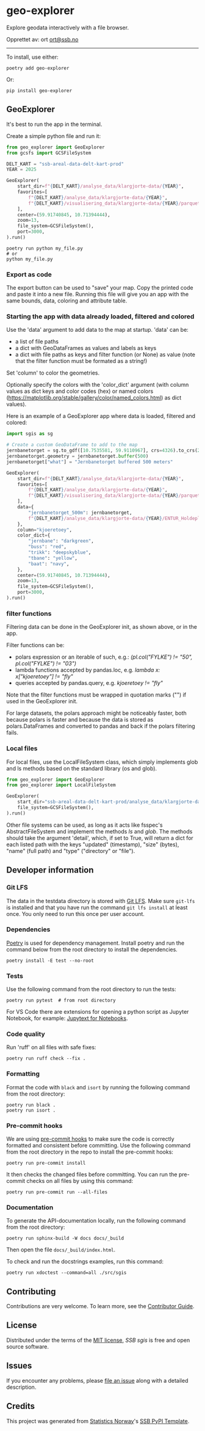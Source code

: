 # geo-explorer

Explore geodata interactively with a file browser.

Opprettet av:
ort <ort@ssb.no>

---

To install, use either:

```shell
poetry add geo-explorer
```

Or:

```shell
pip install geo-explorer
```

## GeoExplorer

It's best to run the app in the terminal.

Create a simple python file and run it:

```python
from geo_explorer import GeoExplorer
from gcsfs import GCSFileSystem

DELT_KART = "ssb-areal-data-delt-kart-prod"
YEAR = 2025

GeoExplorer(
    start_dir=f"{DELT_KART}/analyse_data/klargjorte-data/{YEAR}",
    favorites=[
        f"{DELT_KART}/analyse_data/klargjorte-data/{YEAR}",
        f"{DELT_KART}/visualisering_data/klargjorte-data/{YEAR}/parquet",
    ],
    center=(59.91740845, 10.71394444),
    zoom=13,
    file_system=GCSFileSystem(),
    port=3000,
).run()
```

```shell
poetry run python my_file.py
# or
python my_file.py
```

### Export as code
The export button can be used to "save" your map. Copy the printed code and paste it into a new file. Running this file will give you an app with the same bounds, data, coloring and attribute table.

### Starting the app with data already loaded, filtered and colored
Use the 'data' argument to add data to the map at startup. 'data' can be:
- a list of file paths
- a dict with GeoDataFrames as values and labels as keys
- a dict with file paths as keys and filter function (or None) as value (note that the filter function must be formated as a string!)

Set 'column' to color the geometries.

Optionally specify the colors with the 'color_dict' argument (with column values as dict keys and color codes (hex) or named colors (https://matplotlib.org/stable/gallery/color/named_colors.html) as dict values).

Here is an example of a GeoExplorer app where data is loaded, filtered and colored:

```python
import sgis as sg

# Create a custom GeoDataFrame to add to the map
jernbanetorget = sg.to_gdf([10.7535581, 59.9110967], crs=4326).to_crs(25833)
jernbanetorget.geometry = jernbanetorget.buffer(500)
jernbanetorget["what"] = "Jernbanetorget buffered 500 meters"

GeoExplorer(
    start_dir=f"{DELT_KART}/analyse_data/klargjorte-data/{YEAR}",
    favorites=[
        f"{DELT_KART}/analyse_data/klargjorte-data/{YEAR}",
        f"{DELT_KART}/visualisering_data/klargjorte-data/{YEAR}/parquet",
    ],
    data={
        "jernbanetorget_500m": jernbanetorget,
        f"{DELT_KART}/analyse_data/klargjorte-data/{YEAR}/ENTUR_Holdeplasser_punkt_p{YEAR}_v1.parquet": "kjoeretoey != 'fly'",
    },
    column="kjoeretoey",
    color_dict={
        "jernbane": "darkgreen",
        "buss": "red",
        "trikk": "deepskyblue",
        "tbane": "yellow",
        "baat": "navy",
    },
    center=(59.91740845, 10.71394444),
    zoom=13,
    file_system=GCSFileSystem(),
    port=3000,
).run()
```

### filter functions
Filtering data can be done in the GeoExplorer init, as shown above, or in the app.

Filter functions can be:
- polars expression or an iterable of such, e.g.: *(pl.col("FYLKE") != "50", pl.col("FYLKE") != "03")*
- lambda functions accepted by pandas.loc, e.g. *lambda x: x["kjoeretoey"] != "fly"*
- queries accepted by pandas.query, e.g. *kjoeretoey != "fly"*

Note that the filter functions must be wrapped in quotation marks ("") if used in the GeoExplorer init.

For large datasets, the polars approach might be noticeably faster, both because polars is faster and because the data is stored as polars.DataFrames and converted to pandas and back if the polars filtering fails.

### Local files
For local files, use the LocalFileSystem class, which simply implements glob and ls methods based on the standard library (os and glob).

```python
from geo_explorer import GeoExplorer
from geo_explorer import LocalFileSystem

GeoExplorer(
    start_dir="ssb-areal-data-delt-kart-prod/analyse_data/klargjorte-data/2025",
    file_system=GCSFileSystem(),
).run()
```

Other file systems can be used, as long as it acts like fsspec's AbstractFileSystem and implement the methods *ls* and *glob*. The methods should take the argument 'detail', which, if set to True, will return a dict for each listed path with the keys "updated" (timestamp), "size" (bytes), "name" (full path) and "type" ("directory" or "file").

## Developer information

### Git LFS

The data in the testdata directory is stored with [Git LFS](https://git-lfs.com/).
Make sure `git-lfs` is installed and that you have run the command `git lfs install`
at least once. You only need to run this once per user account.

### Dependencies

[Poetry](https://python-poetry.org/) is used for dependency management. Install
poetry and run the command below from the root directory to install the dependencies.

```shell
poetry install -E test --no-root
```

### Tests

Use the following command from the root directory to run the tests:

```shell
poetry run pytest  # from root directory
```

For VS Code there are extensions for opening a python script as Jupyter Notebook,
for example:
[Jupytext for Notebooks](https://marketplace.visualstudio.com/items?itemName=donjayamanne.vscode-jupytext).

### Code quality

Run 'ruff' on all files with safe fixes:

```shell
poetry run ruff check --fix .
```

### Formatting

Format the code with `black` and `isort` by running the following command from the
root directory:

```shell
poetry run black .
poetry run isort .
```

### Pre-commit hooks

We are using [pre-commit hooks](https://pre-commit.com/) to make sure the code is
correctly formatted and consistent before committing. Use the following command from
the root directory in the repo to install the pre-commit hooks:

```shell
poetry run pre-commit install
```

It then checks the changed files before committing. You can run the pre-commit checks
on all files by using this command:

```shell
poetry run pre-commit run --all-files
```

### Documentation

To generate the API-documentation locally, run the following command from the root
directory:

```shell
poetry run sphinx-build -W docs docs/_build
```

Then open the file `docs/_build/index.html`.

To check and run the docstrings examples, run this command:

```shell
poetry run xdoctest --command=all ./src/sgis
```

## Contributing

Contributions are very welcome.
To learn more, see the [Contributor Guide].

## License

Distributed under the terms of the [MIT license][license],
_SSB sgis_ is free and open source software.

## Issues

If you encounter any problems,
please [file an issue] along with a detailed description.

## Credits

This project was generated from [Statistics Norway]'s [SSB PyPI Template].

[statistics norway]: https://www.ssb.no/en
[pypi]: https://pypi.org/
[ssb pypi template]: https://github.com/statisticsnorway/ssb-pypitemplate
[file an issue]: https://github.com/statisticsnorway/ssb-sgis/issues
[pip]: https://pip.pypa.io/

<!-- github-only -->

[license]: https://github.com/statisticsnorway/ssb-sgis/blob/main/LICENSE
[contributor guide]: https://github.com/statisticsnorway/ssb-sgis/blob/main/CONTRIBUTING.md
[reference guide]: https://statisticsnorway.github.io/ssb-sgis/reference.html
